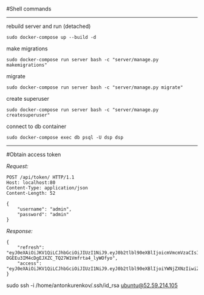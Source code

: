 #Shell commands
___
rebuild server and run (detached)
```shell
sudo docker-compose up --build -d
```

make migrations
```shell
sudo docker-compose run server bash -c "server/manage.py makemigrations"
```

migrate
```shell
sudo docker-compose run server bash -c "server/manage.py migrate"
```

create superuser
```shell
sudo docker-compose run server bash -c "server/manage.py createsuperuser"
```

connect to db container
```shell
sudo docker-compose exec db psql -U dsp dsp
```
___
#Obtain access token

_Request:_
```
POST /api/token/ HTTP/1.1
Host: localhost:80
Content-Type: application/json
Content-Length: 52

{
    "username": "admin",
    "password": "admin"
}
```
_Response:_
```
{
    "refresh": "eyJ0eXAiOiJKV1QiLCJhbGciOiJIUzI1NiJ9.eyJ0b2tlbl90eXBlIjoicmVmcmVzaCIsImV4cCI6MTYyMjQ2NTQ0MywianRpIjoiN2M0ZmI4OWI1MzhkNDJjODg1YWZiZmRjZjlkMDIwZTkiLCJ1c2VyX2lkIjoxfQ.cwl-DGEEu3IM4cDgEJXZC_TQ27W1Vmfrta4_lyWOfyo",
    "access": "eyJ0eXAiOiJKV1QiLCJhbGciOiJIUzI1NiJ9.eyJ0b2tlbl90eXBlIjoiYWNjZXNzIiwiZXhwIjoxNjIyMzc5MzQzLCJqdGkiOiJjMjZmMTlmODBhOTc0Zjc5OGNjZGI5ODY0NWIwYTU2YiIsInVzZXJfaWQiOjF9.WY_VtvVEfxNombCP8KZKUDWTCVl0RKQ4_Qdbwo3oQPA"
}
```

sudo ssh -i /home/antonkurenkov/.ssh/id_rsa ubuntu@52.59.214.105